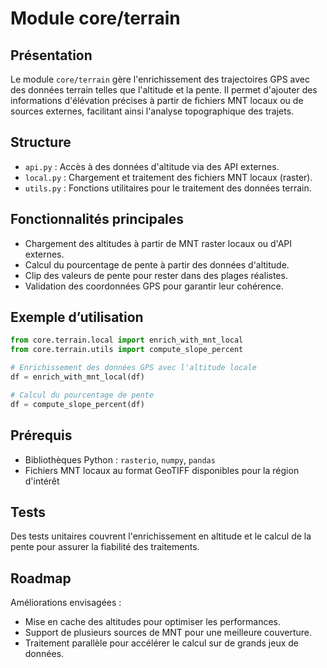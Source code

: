 # Module core/terrain

## Présentation

Le module `core/terrain` gère l'enrichissement des trajectoires GPS avec des données terrain telles que l'altitude et la pente. Il permet d'ajouter des informations d'élévation précises à partir de fichiers MNT locaux ou de sources externes, facilitant ainsi l'analyse topographique des trajets.

## Structure

- `api.py` : Accès à des données d'altitude via des API externes.
- `local.py` : Chargement et traitement des fichiers MNT locaux (raster).
- `utils.py` : Fonctions utilitaires pour le traitement des données terrain.

## Fonctionnalités principales

- Chargement des altitudes à partir de MNT raster locaux ou d'API externes.
- Calcul du pourcentage de pente à partir des données d'altitude.
- Clip des valeurs de pente pour rester dans des plages réalistes.
- Validation des coordonnées GPS pour garantir leur cohérence.

## Exemple d’utilisation

```python
from core.terrain.local import enrich_with_mnt_local
from core.terrain.utils import compute_slope_percent

# Enrichissement des données GPS avec l'altitude locale
df = enrich_with_mnt_local(df)

# Calcul du pourcentage de pente
df = compute_slope_percent(df)
```

## Prérequis

- Bibliothèques Python : `rasterio`, `numpy`, `pandas`
- Fichiers MNT locaux au format GeoTIFF disponibles pour la région d'intérêt

## Tests

Des tests unitaires couvrent l'enrichissement en altitude et le calcul de la pente pour assurer la fiabilité des traitements.

## Roadmap

Améliorations envisagées :

- Mise en cache des altitudes pour optimiser les performances.
- Support de plusieurs sources de MNT pour une meilleure couverture.
- Traitement parallèle pour accélérer le calcul sur de grands jeux de données.
